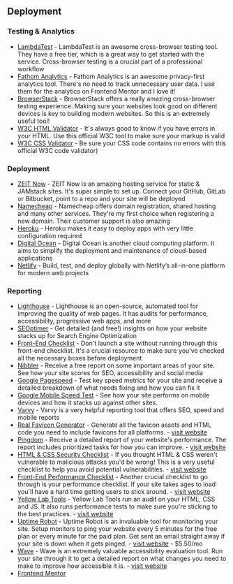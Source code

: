 ## Deployment

### Testing & Analytics

- [LambdaTest](http://www.lambdatest.com) - LambdaTest is an awesome cross-browser testing tool. They have a free tier, which is a great way to get started with the service. Cross-browser testing is a crucial part of a professional workflow
- [Fathom Analytics](https://usefathom.com/ref/S5TFMS) - Fathom Analytics is an awesome privacy-first analytics tool. There's no need to track unnecessary user data. I use them for the analytics on Frontend Mentor and I love it!
- [BrowserStack](https://www.browserstack.com/) - BrowserStack offers a really amazing cross-browser testing experience. Making sure your websites look good on different devices is key to building modern websites. So this is an extremely useful tool!
- [W3C HTML Validator](https://validator.w3.org/) - It's always good to know if you have errors in your HTML. Use this official W3C tool to make sure your markup is valid
- [W3C CSS Validator](https://jigsaw.w3.org/css-validator/) - Be sure your CSS code contains no errors with this official W3C code validator)

### Deployment

- [ZEIT Now](https://zeit.co) - ZEIT Now is an amazing hosting service for static & JAMstack sites. It's super simple to set up. Connect your GitHub, GitLab or Bitbucket, point to a repo and your site will be deployed
- [Namecheap](https://namecheap.com) - Namecheap offers domain registration, shared hosting and many other services. They're my first choice when registering a new domain. Their customer support is also amazing
- [Heroku](https://www.heroku.com/) - Heroku makes it easy to deploy apps with very little configuration required
- [Digital Ocean](https://digitalocean.com) - Digital Ocean is another cloud computing platform. It aims to simplify the deployment and maintenance of cloud-based applications
- [Netlify](https://www.netlify.com/) - Build, test, and deploy globally with Netlify’s all-in-one platform for modern web projects

### Reporting

- [Lighthouse](https://developers.google.com/web/tools/lighthouse/) - Lighthouse is an open-source, automated tool for improving the quality of web pages. It has audits for performance, accessibility, progressive web apps, and more
- [SEOptimer](https://www.seoptimer.com/) - Get detailed (and free!) insights on how your website stacks up for Search Engine Optimization
- [Front-End Checklist](https://frontendchecklist.io/) - Don't launch a site without running through this front-end checklist. It's a crucial resource to make sure you've checked all the necessary boxes before deployment
- [Nibbler](http://nibbler.silktide.com/) - Receive a free report on some important areas of your site. See how your site scores for SEO, accessibility and social media
- [Google Pagespeed](https://developers.google.com/speed/pagespeed/insights/) - Test key speed metrics for your site and receive a detailed breakdown of what needs fixing and how you can fix it
- [Google Mobile Speed Test](https://testmysite.withgoogle.com/) - See how your site performs on mobile devices and how it stacks up against other sites.
- [Varvy](https://varvy.com/) - Varvy is a very helpful reporting tool that offers SEO, speed and mobile reports
- [Real Favicon Generator](https://realfavicongenerator.net/) - Generate all the favicon assets and HTML code you need to include favicons for all platforms. - [visit website](https://realfavicongenerator.net/)
- [Pingdom](https://tools.pingdom.com/) - Receive a detailed report of your website's performance. The report includes prioritized tasks for how you can improve. - [visit website](https://tools.pingdom.com/)
- [HTML & CSS Security Checklist](https://www.sqreen.io/checklists/html-css-security-checklist) - If you thought HTML & CSS weren't vulnerable to malicious attacks you'd be wrong! This is a very useful checklist to help you avoid potential vulnerabilities. - [visit website](https://www.sqreen.io/checklists/html-css-security-checklist)
- [Front-End Performance Checklist](https://github.com/thedaviddias/Front-End-Performance-Checklist) - Another crucial checklist to go through is your performance checklist. If your site takes ages to load you'll have a hard time getting users to stick around. - [visit website](https://github.com/thedaviddias/Front-End-Performance-Checklist)
- [Yellow Lab Tools](https://yellowlab.tools/) - Yellow Lab Tools run an audit on your HTML, CSS and JS. It also runs performance tests to make sure you're sticking to the best practices. - [visit website](https://yellowlab.tools/)
- [Uptime Robot](https://uptimerobot.com/) - Uptime Robot is an invaluable tool for monitoring your site. Setup monitors to ping your website every 5 minutes for the free plan or every minute for the paid plan. Get sent an email straight away if your site is down when it gets pinged. - [visit website](https://uptimerobot.com/) - \$5.50/mo
- [Wave](http://wave.webaim.org/) - Wave is an extremely valuable accessibility evaluation tool. Run your site through it to get a detailed report on what changes you need to make to improve how accessible it is. - [visit website](http://wave.webaim.org/)
- [Frontend Mentor](https://www.frontendmentor.io)
